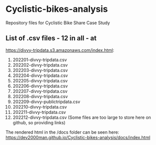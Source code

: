 # Cyclistic-bikes-analysis
Repository files for Cyclistic Bike Share Case Study

## List of .csv files - 12 in all - at
https://divvy-tripdata.s3.amazonaws.com/index.html:
1. 202201-divvy-tripdata.csv
2. 202202-divvy-tripdata.csv
3. 202203-divvy-tripdata.csv
4. 202204-divvy-tripdata.csv
5. 202205-divvy-tripdata.csv
6. 202206-divvy-tripdata.csv
7. 202207-divvy-tripdata.csv
8. 202208-divvy-tripdata.csv
9. 202209-divvy-publictripdata.csv
10. 202210-divvy-tripdata.csv
11. 202211-divvy-tripdata.csv
12. 202212-divvy-tripdata.csv
(Some files are too large to store here on github, so providing links)

The rendered html in the /docs folder can be seen here:
https://dev2000man.github.io/Cyclistic-bikes-analysis/docs/index.html

